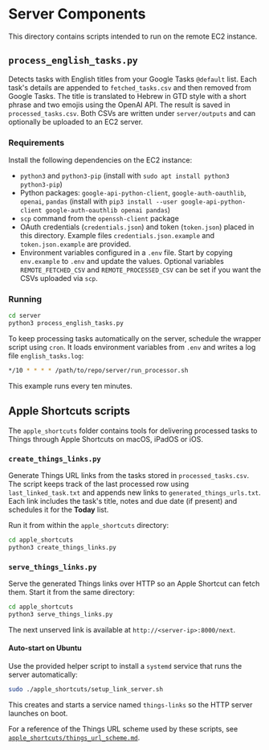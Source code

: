 # Server Components

This directory contains scripts intended to run on the remote EC2 instance.

## `process_english_tasks.py`

Detects tasks with English titles from your Google Tasks `@default` list. Each
task's details are appended to `fetched_tasks.csv` and then removed from Google
Tasks. The title is translated to Hebrew in GTD style with a short phrase and
two emojis using the OpenAI API. The result is saved in `processed_tasks.csv`.
Both CSVs are written under `server/outputs` and can optionally be uploaded to
an EC2 server.

### Requirements
Install the following dependencies on the EC2 instance:

- `python3` and `python3-pip` (install with `sudo apt install python3 python3-pip`)
- Python packages: `google-api-python-client`, `google-auth-oauthlib`, `openai`, `pandas`
  (install with `pip3 install --user google-api-python-client google-auth-oauthlib openai pandas`)
- `scp` command from the `openssh-client` package
- OAuth credentials (`credentials.json`) and token (`token.json`) placed in this directory. Example files `credentials.json.example` and `token.json.example` are provided.
- Environment variables configured in a `.env` file. Start by copying `env.example` to `.env` and update the values. Optional variables `REMOTE_FETCHED_CSV` and `REMOTE_PROCESSED_CSV` can be set if you want the CSVs uploaded via `scp`.

### Running

```bash
cd server
python3 process_english_tasks.py
```

To keep processing tasks automatically on the server, schedule the wrapper
script using `cron`. It loads environment variables from `.env` and writes a
log file `english_tasks.log`:

```bash
*/10 * * * * /path/to/repo/server/run_processor.sh
```

This example runs every ten minutes.

## Apple Shortcuts scripts

The `apple_shortcuts` folder contains tools for delivering processed tasks to Things
through Apple Shortcuts on macOS, iPadOS or iOS.

### `create_things_links.py`

Generate Things URL links from the tasks stored in `processed_tasks.csv`. The
script keeps track of the last processed row using `last_linked_task.txt` and
appends new links to `generated_things_urls.txt`. Each link includes the task's
title, notes and due date (if present) and schedules it for the **Today** list.

Run it from within the `apple_shortcuts` directory:

```bash
cd apple_shortcuts
python3 create_things_links.py
```

### `serve_things_links.py`

Serve the generated Things links over HTTP so an Apple Shortcut can fetch them.
Start it from the same directory:

```bash
cd apple_shortcuts
python3 serve_things_links.py
```

The next unserved link is available at `http://<server-ip>:8000/next`.

#### Auto-start on Ubuntu

Use the provided helper script to install a `systemd` service that runs the
server automatically:

```bash
sudo ./apple_shortcuts/setup_link_server.sh
```

This creates and starts a service named `things-links` so the HTTP server
launches on boot.

For a reference of the Things URL scheme used by these scripts, see
[`apple_shortcuts/things_url_scheme.md`](apple_shortcuts/things_url_scheme.md).

